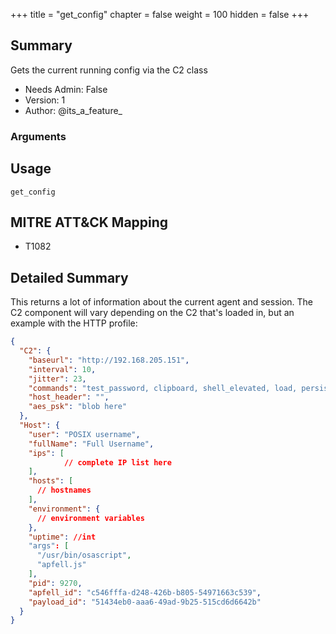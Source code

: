+++
title = "get_config"
chapter = false
weight = 100
hidden = false
+++

## Summary

Gets the current running config via the C2 class 
- Needs Admin: False  
- Version: 1  
- Author: @its_a_feature_  

### Arguments

## Usage

```
get_config
```

## MITRE ATT&CK Mapping

- T1082  
## Detailed Summary
This returns a lot of information about the current agent and session. The C2 component will vary depending on the C2 that's loaded in, but an example with the HTTP profile:
```JSON
{
  "C2": {
    "baseurl": "http://192.168.205.151",
    "interval": 10,
    "jitter": 23,
    "commands": "test_password, clipboard, shell_elevated, load, persist_launch, shell, upload, spawn_drop_and_execute, exit, persist_emond, download, spawn_download_cradle, terminals_send, jsimport, prompt, cd, hostname, get_config, jsimport_call, persist_folderaction, launchapp, plist, system_info, pwd, current_user, run, chrome_js, security_info, chrome_tabs, ifconfig, iTerm, cat, ls, terminals_read, screenshot, list_users, jscript, list_apps, sleep, chrome_bookmarks, add_user, rm",
    "host_header": "",
    "aes_psk": "blob here"
  },
  "Host": {
    "user": "POSIX username",
    "fullName": "Full Username",
    "ips": [
            // complete IP list here
    ],
    "hosts": [
      // hostnames
    ],
    "environment": {
      // environment variables
    },
    "uptime": //int
    "args": [
      "/usr/bin/osascript",
      "apfell.js"
    ],
    "pid": 9270,
    "apfell_id": "c546fffa-d248-426b-b805-54971663c539",
    "payload_id": "51434eb0-aaa6-49ad-9b25-515cd6d6642b"
  }
}
```

